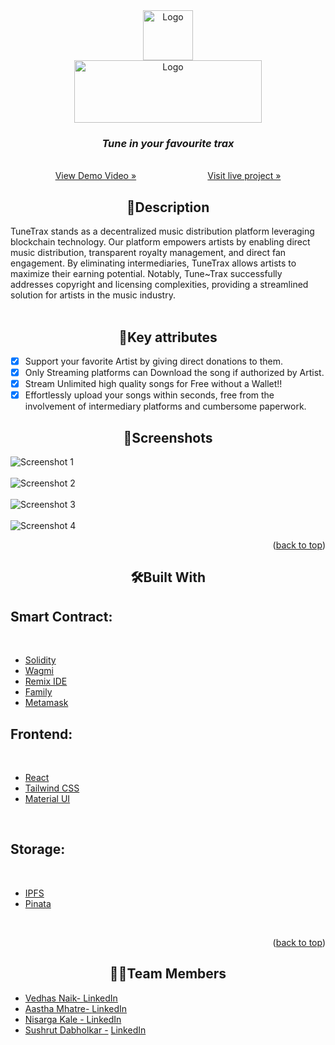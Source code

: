 <div align="center">
    <img src="https://res.cloudinary.com/dow2w1ps0/image/upload/v1709141770/Logo_of_music_website_kbor0i.png" alt="Logo" width="80" height="80">
</div>
<div align="center">
     <img src="https://res.cloudinary.com/dow2w1ps0/image/upload/v1709141611/new-website-name_ibtthi.png" alt="Logo" width="300" height="100">
  </a>

  <p align="center">
    <h3> <i>Tune in your favourite trax</i> </h3>
    <br />
    <a href="https://drive.google.com/file/d/1eM1_bsOOuC0Rusi3zYD-u6_Qb6hpMeoH/view?usp=sharing">View Demo Video »</a>&nbsp;&nbsp;&nbsp;&nbsp;&nbsp;&nbsp;&nbsp;&nbsp;&nbsp;&nbsp;&nbsp;&nbsp;&nbsp;&nbsp;&nbsp;&nbsp;&nbsp;&nbsp;&nbsp;&nbsp;&nbsp;&nbsp;&nbsp;&nbsp;&nbsp;&nbsp;&nbsp;&nbsp;
    <a href="https://tunetrax.vercel.app/">Visit live project »</a>
    
  </p>
</div>




<!-- ABOUT THE PROJECT -->
<h2 align="center">📝Description </h2>


TuneTrax stands as a decentralized music distribution platform leveraging blockchain technology. Our platform empowers artists by enabling direct music distribution, transparent royalty management, and direct fan engagement. By eliminating intermediaries, TuneTrax allows artists to maximize their earning potential. Notably, Tune~Trax successfully addresses copyright and licensing complexities, providing a streamlined solution for artists in the music industry.
<br/>
<br/>

<h2 align="center">🔮Key attributes</h2>

- [x] Support your favorite Artist by giving direct donations to them.
- [x] Only Streaming platforms can Download the song if authorized by Artist.
- [x] Stream Unlimited high quality songs for Free without a Wallet!!
- [x] Effortlessly upload your songs within seconds, free from the involvement of intermediary platforms and cumbersome paperwork.

<h2 align="center">📱Screenshots</h2> 


![Screenshot 1][ss1-url]
<br/>
<br/>
![Screenshot 2][ss2-url]
<br/>
<br/>
![Screenshot 3][ss3-url]
<br/>
<br/>
![Screenshot 4][ss4-url]

<p align="right">(<a href="#readme-top">back to top</a>)</p>



<h2 align="center">🛠Built With</h2> 

## Smart Contract:
 <br/>
 
* [Solidity][Solidity-url]
* [Wagmi][Wagmi-url]
* [Remix IDE][Remix-url]
* [Family][Family-url]
* [Metamask][Metamask-url]
  <br/>
## Frontend:
 <br/>

* [React][React-url]
* [Tailwind CSS][Tailwind-url]
* [Material UI][matrerial-url]
 <br/>

## Storage:
 <br/>

* [IPFS][ipfs-url]
* [Pinata][pinata-url]
 <br/>
 






<p align="right">(<a href="#readme-top">back to top</a>)</p>
<h2 align="center">👨‍💻Team Members</h2> 


- [Vedhas Naik- ](https://github.com/NaikVedhas) [LinkedIn](https://www.linkedin.com/in/vedhas-naik-005378253/) 
- [Aastha Mhatre- ](https://github.com/Aastha2675) [LinkedIn](https://www.linkedin.com/in/aastha-mhatre-3226722b0/)
- [Nisarga Kale - ](https://github.com/Nemo-0904) [LinkedIn](https://www.linkedin.com/in/nisarga-kale-a35627258/) 
- [Sushrut Dabholkar -](https://github.com/Princy18Human) [LinkedIn](https://www.linkedin.com/in/sushrut-dabholkar-a465a5289/) 


<!-- MARKDOWN LINKS & IMAGES -->
<!-- https://www.markdownguide.org/basic-syntax/#reference-style-links -->
[React-url]: https://reactjs.org/
[Solidity-url]: https://soliditylang.org/
[Wagmi-url]: https://wagmi.sh/
[Family-url]: https://family.co/
[Metamask-url]: https://metamask.io/
[Tailwind-url]: https://tailwindcss.com/
[Remix-url]: https://remix-project.org/
[ipfs-url]: https://ipfs.tech/
[pinata-url]: https://www.pinata.cloud/
[matrerial-url]: https://mui.com/material-ui/
[ss1-url]: https://res.cloudinary.com/dow2w1ps0/image/upload/v1709271498/Screenshot_2024-03-01_110351_m5bvfq.png
[ss2-url]: https://res.cloudinary.com/dow2w1ps0/image/upload/v1709271497/Screenshot_2024-03-01_110225_t5wj2w.png
[ss3-url]: https://res.cloudinary.com/dow2w1ps0/image/upload/v1709271496/Screenshot_2024-03-01_110654_hclf1y.png
[ss4-url]: https://res.cloudinary.com/dow2w1ps0/image/upload/v1709271496/Screenshot_2024-03-01_110538_btjugy.png
